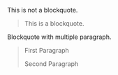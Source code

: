 This is not a blockquote.

> This is a blockquote.

Blockquote with multiple paragraph.

> First Paragraph
>
> Second Paragraph
